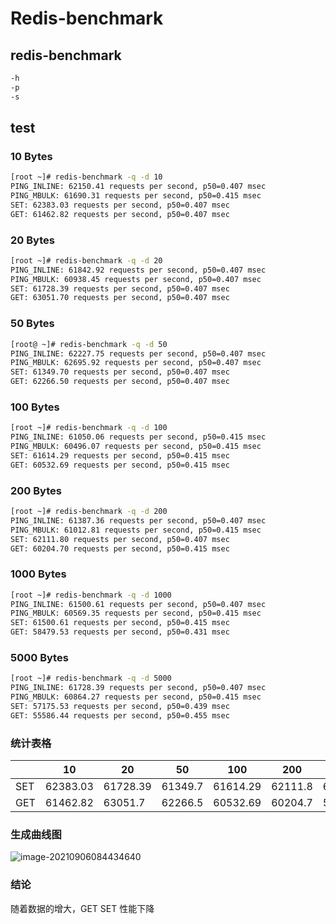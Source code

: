 # Redis-benchmark

## redis-benchmark

```bash
-h 
-p
-s
```

## test

### 10 Bytes

```bash
[root ~]# redis-benchmark -q -d 10
PING_INLINE: 62150.41 requests per second, p50=0.407 msec
PING_MBULK: 61690.31 requests per second, p50=0.415 msec
SET: 62383.03 requests per second, p50=0.407 msec
GET: 61462.82 requests per second, p50=0.407 msec
```

### 20 Bytes

```bash
[root ~]# redis-benchmark -q -d 20
PING_INLINE: 61842.92 requests per second, p50=0.407 msec
PING_MBULK: 60938.45 requests per second, p50=0.407 msec
SET: 61728.39 requests per second, p50=0.407 msec
GET: 63051.70 requests per second, p50=0.407 msec
```

### 50 Bytes

```bash
[root@ ~]# redis-benchmark -q -d 50
PING_INLINE: 62227.75 requests per second, p50=0.407 msec
PING_MBULK: 62695.92 requests per second, p50=0.407 msec
SET: 61349.70 requests per second, p50=0.407 msec
GET: 62266.50 requests per second, p50=0.407 msec
```

### 100 Bytes

```bash
[root ~]# redis-benchmark -q -d 100
PING_INLINE: 61050.06 requests per second, p50=0.415 msec
PING_MBULK: 60496.07 requests per second, p50=0.415 msec
SET: 61614.29 requests per second, p50=0.415 msec
GET: 60532.69 requests per second, p50=0.415 msec
```

### 200 Bytes

```bash
[root ~]# redis-benchmark -q -d 200
PING_INLINE: 61387.36 requests per second, p50=0.407 msec
PING_MBULK: 61012.81 requests per second, p50=0.415 msec
SET: 62111.80 requests per second, p50=0.407 msec
GET: 60204.70 requests per second, p50=0.415 msec
```

### 1000 Bytes

```bash
[root ~]# redis-benchmark -q -d 1000
PING_INLINE: 61500.61 requests per second, p50=0.407 msec
PING_MBULK: 60569.35 requests per second, p50=0.415 msec
SET: 61500.61 requests per second, p50=0.415 msec
GET: 58479.53 requests per second, p50=0.431 msec
```

### 5000 Bytes

```bash
[root ~]# redis-benchmark -q -d 5000
PING_INLINE: 61728.39 requests per second, p50=0.407 msec
PING_MBULK: 60864.27 requests per second, p50=0.415 msec
SET: 57175.53 requests per second, p50=0.439 msec
GET: 55586.44 requests per second, p50=0.455 msec
```

### 统计表格

|      | 10       | 20       | 50      | 100      | 200     | 1000     | 5000     |
| ---- | -------- | -------- | ------- | -------- | ------- | -------- | -------- |
| SET  | 62383.03 | 61728.39 | 61349.7 | 61614.29 | 62111.8 | 61500.61 | 57175.53 |
| GET  | 61462.82 | 63051.7  | 62266.5 | 60532.69 | 60204.7 | 58479.53 | 55586.44 |

### 生成曲线图

![image-20210906084434640](https://github.com/BeGemini/PicBed/blob/main/img/20210906084445.png)

### 结论

随着数据的增大，GET SET 性能下降
